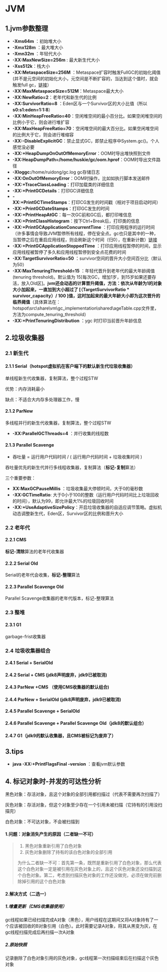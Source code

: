 # JVM

## 1.jvm参数整理

* **-Xms64m** ：初始堆大小
* **-Xmx128m** ：最大堆大小
* **-Xmn32m** ：年轻代大小
* **-XX:MaxNewSize=256m** : 最大新生代大小
* **-Xss512k**：栈大小
* **-XX:MetaspaceSize=256M** ：Metaspace扩容时触发FullGC的初始化阈值(并不是元空间的初始化大小，元空间是不断扩容的，当达到这个值时，就会触发full gc，[链接](https://www.jianshu.com/p/b448c21d2e71)）
* **-XX:MaxMetaspaceSize=512M**：Metaspace最大大小
* **-XX:NewRatio=2**：老年代和新生代的比例
* **-XX:SurvivorRatio=8** ：Eden区与一个Survivor区的大小比值（所以**s0:s1:eden=1:1:8**）
* **-XX:MinHeapFreeRatio=40**：空闲堆空间的最小百分比。如果空闲堆空间的比例小于它，则会进行堆扩容
* **-XX:MaxHeapFreeRatio=70**：空闲堆空间的最大百分比。如果空闲堆空间的比例大于它，则会进行堆缩容
* **-XX:-DisableExplicitGC**：禁止显式GC，即禁止程序中System.gc()。个人感觉没必要
* **-XX:+HeapDumpOnOutOfMemoryError**：OOM时导出堆快照到文件
* **-XX:HeapDumpPath=/home/huskie/gc/oom.hprof**：OOM时导出文件路径
* **-Xloggc:**/home/ruidong/gc.log   gc存储日志
* **-XX:OnOutOfMemoryError**：OOM时操作，比如如执行脚本发送邮件
* **-XX:+TraceClassLoading**：打印加载类的详细信息
* **-XX:+PrintGCDetails**：打印GC详细信息
* **-XX:+PrintGCTimeStamps**：打印CG发生的时间戳（相对于项目启动时间）
* **-XX:+PrintGCDateStamps**：打印GC发生的时间
* **-XX:+PrintHeapAtGC**：每一次GC前和GC后，都打印堆信息
* **-XX:+PrintClassHistogram**：按下Ctrl+Break后，打印类的信息
* **-XX:+PrintGCApplicationConcurrentTime** ：打印应用程序的运行时间（许多事情会导致JVM暂停所有线程，停在安全点。gc也只是其中的一种，当暂停之后在重启应用线程，则会刷新这个时间（归0），在重新计数）[链接](http://ifeve.com/logging-stop-the-world-pauses-in-jvm/)
* **-XX:+PrintGCApplicationStoppedTime** ：打印应用线程暂停的时间，显示应用线程被暂停了多久和应用线程暂停到安全点花费的时间
* **-XX:TargetSurvivorRatio=50** ：survivor空间的晋升大小空间百分比（默认为50）
* **-XX:MaxTenuringThreshold=15**  ：年轻代晋升到老年代的最大年龄阈值(tenuring threshold)。默认值为 15[每次GC，增加1岁，到15岁如果还要存活，放入Old区]。**jvm还会动态的计算晋升阈值，方法：依次从年龄为1的对象大小加起来，一直加到大小超过了 [（TargetSurvivorRatio * survivor_capacity）/ 100 ]值，这时加起来的最大年龄大小即为这次晋升的临界阈值**（具体算法在：hotspot\src\share\vm\gc_implementation\shared\ageTable.cpp文件里，方法为compute_tenuring_threshold）
* **-XX:+PrintTenuringDistribution** ：ygc 时打印当前晋升年龄信息

## 2.垃圾收集器

### 2.1 新生代

#### 2.1.1 Serial（hotspot虚拟机在客户端下的默认新生代垃圾收集器）

单线程新生代收集器，复制算法，整个过程STW

优势：内存消耗最小

缺点：不适合大内存多处理器工作，慢

#### 2.1.2 ParNew

多线程并行的新生代收集器，复制算法，整个过程STW

- **-XX:ParallelGCThreads=4** ：并行收集的线程数

#### 2.1.3  Parallel Scavenge

- 吞吐量 = 运行用户代码时间 / ( 运行用户代码时间 + 垃圾收集时间 )

吞吐量优先的新生代并行多线程收集器，复制算法（**标记-复制**算法）

三个重要参数：

- **XX:MaxGCPauseMillis** ：垃圾收集最大停顿时间，大于0的毫秒数
- **-XX:GCTimeRatio**: 大于0小于100的整数（运行用户代码时间比上垃圾回收的时间），默认为99，即允许最大1%的垃圾回收时间
- **-XX:+UseAdaptiveSizePolicy**：开启垃圾收集器的自适应调节策略。虚拟机动态调整新生代，Eden区，Survivor区的比例和晋升大小

### 2.2 老年代

#### 2.2.1 CMS

**标记-清除**算法的老年代收集器


#### 2.2.2 Serial Old

Serial的老年代会收集，**标记-整理**算法

#### 2.2.3 Parallel Scavenge Old

Parallel Scavenge收集器的老年代版本，标记-整理算法

### 2.3 整堆

#### 2.3.1 G1

garbage-frist收集器

### 2.4  垃圾收集器组合

#### 2.4.1 Serial + SerialOld

#### 2.4.2 Serial + CMS (jdk8声明废弃，jdk9已被取消)

#### 2.4.3 ParNew +CMS （使用CMS收集器的默认组合)

#### 2.4.4 ParNew + SerialOld (jdk8声明废弃，jdk9已被取消)

#### 2.4.5 Parallel Scavenge +  SerialOld

#### 2.4.6 Parallel Scavenge + Parallel Scavenge Old（jdk8的默认组合）

#### 2.4.7 G1（jdk9的默认收集器，且CMS被标记为废弃了）



## 3.tips

- **java -XX:+PrintFlagsFinal -version**  ：查看jvm默认参数

## 4. 标记对象时-并发的可达性分析

黑色对象：存活对象，且这个对象的全部引用都扫描过（代表不需要再次扫描了）

灰色对象：存活对象，但这个对象至少存在一个引用未被扫描（它持有的引用没扫描完）

白色对象：不可达对象，不会被扫描到

#### 1.问题：对象消失产生的原因（二者缺一不可）

> 1. 黑色对象重新引用了白色对象
> 2. 灰色对象删除了持有的该白色对象的全部引用
>
> 为什么二者缺一不可：首先第一条，既然是重新引用了白色对象，那么代表这个白色对象一定是被引用在灰色对象上的，且这个灰色对象还没扫描到这个白色对象。第二，考虑到扫描灰色对象的工作还没做完，必须在做完前删除掉引用的这个白色对象

#### 2.解决方式（二选一）

##### 1.增量更新（CMS收集器使用）

gc线程如果已经扫描完成A对象（黑色），用户线程在这期间又将A对象持有了一个应该被回收的B对象引用（白色）。此时需要记录A对象，将其从黑变为灰，在gc线程扫描完成后再扫描一次A对象

##### 2.原始快照

记录删除了白色对象引用的灰色对象，gc线程第一次扫描结束后在扫描这个灰色对象



